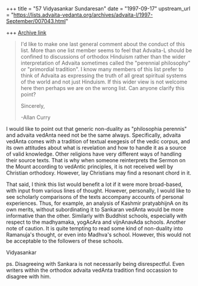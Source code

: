 +++
title = "57 Vidyasankar Sundaresan"
date = "1997-09-17"
upstream_url = "https://lists.advaita-vedanta.org/archives/advaita-l/1997-September/007043.html"

+++
[Archive link](https://lists.advaita-vedanta.org/archives/advaita-l/1997-September/007043.html)

> I'd like to make one last general comment about the conduct of this list.
> More than one list member seems to feel that Advaita-L should be confined
> to discussions of orthodox Hinduism rather than the wider interpretation of
> Advaita sometimes called the "perennial philosophy" or "primordial
> tradition". I know many members of this list prefer to think of Advaita as
> expressing the truth of all great spiritual systems of the world and not
> just Hinduism. If this wider view is not welcome here then perhaps we are
> on the wrong list.  Can anyone clarify this point?
>
> Sincerely,
>
>  -Allan Curry

I would like to point out that generic non-duality as "philosophia
perennis" and advaita vedAnta need not be the same always. Specifically,
advaita vedAnta comes with a tradition of textual exegesis of the vedic
corpus, and its own attitudes about what is revelation and how to handle
it as a source of valid knowledge. Other religions have very different
ways of handling their source texts. That is why when someone reinterprets
the Sermon on the Mount according to vedAntic principles, it is not
received well by Christian orthodoxy. However, lay Christians may find a
resonant chord in it.

That said, I think this list would benefit a lot if it were more
broad-based, with input from various lines of thought. However,
personally, I would like to see scholarly comparisons of the texts
accompany accounts of personal experiences. Thus, for example, an analysis
of Kashmir pratyabhijnA on its own merits, without subordinating it to
Sankaran vedAnta would be more informative than the other. Similarly with
Buddhist schools, especially with respect to the madhyamaka, yogAcAra and
vijnAnavAda schools. Another note of caution. It is quite tempting to read
some kind of non-duality into Ramanuja's thought, or even into Madhva's
school. However, this would not be acceptable to the followers of these
schools.

Vidyasankar

ps. Disagreeing with Sankara is not necessarily being disrespectful. Even
writers within the orthodox advaita vedAnta tradition find occassion to
disagree with him.

